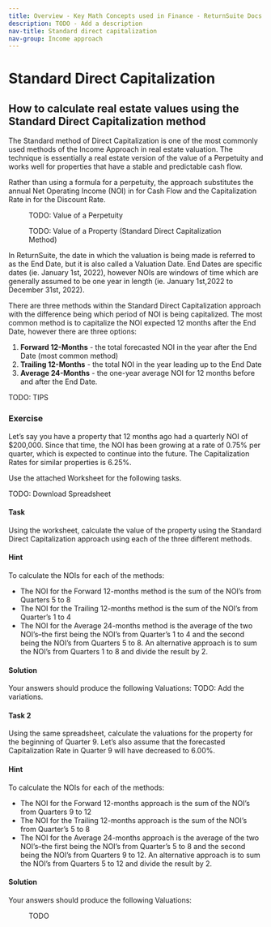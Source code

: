 ```yaml
---
title: Overview - Key Math Concepts used in Finance - ReturnSuite Docs
description: TODO - Add a description
nav-title: Standard direct capitalization
nav-group: Income approach
---
```


# Standard Direct Capitalization

## How to calculate real estate values using the Standard Direct Capitalization method

The Standard method of Direct Capitalization is one of the most commonly
used methods of the Income Approach in real estate valuation. The
technique is essentially a real estate version of the value of a
Perpetuity and works well for properties that have a stable and
predictable cash flow.

Rather than using a formula for a perpetuity, the approach substitutes
the annual Net Operating Income (NOI) in for Cash Flow and the
Capitalization Rate in for the Discount Rate.

<figure>
  <figcaption>TODO: Value of a Perpetuity</figcaption>
</figure>
<figure>
  <figcaption>TODO: Value of a Property (Standard Direct Capitalization Method)</figcaption>
</figure>

In ReturnSuite, the date in which the valuation is being made is referred
to as the End Date, but it is also called a Valuation Date. End Dates are
specific dates (ie. January 1st, 2022), however NOIs are windows of time
which are generally assumed to be one year in length
(ie. January 1st,2022 to December 31st, 2022).

There are three methods within the Standard Direct Capitalization
approach with the difference being which period of NOI is being
capitalized. The most common method is to capitalize the NOI expected
12 months after the End Date, however there are three options:

<ol>
  <li><b>Forward 12-Months</b> - the total forecasted NOI in the year after the End Date (most common method)</li>
  <li><b>Trailing 12-Months</b> - the total NOI in the year leading up to the End Date</li>
  <li><b>Average 24-Months</b> - the one-year average NOI for 12 months before and after the End Date.</li>
</ol>

TODO: TIPS

### Exercise

Let’s say you have a property that 12 months ago had a quarterly NOI of
$200,000. Since that time, the NOI has been growing at a rate of 0.75%
per quarter, which is expected to continue into the future. The
Capitalization Rates for similar properties is 6.25%.

Use the attached Worksheet for the following tasks.

TODO: Download Spreadsheet

#### Task

Using the worksheet, calculate the value of the property using the
Standard Direct Capitalization approach using each of the three different
methods.

#### Hint

To calculate the NOIs for each of the methods:

<ul>
  <li>The NOI for the Forward 12-months method is the sum of the NOI’s from Quarters 5 to 8</li>
  <li>The NOI for the Trailing 12-months method is the sum of the NOI’s from Quarter’s 1 to 4</li>
  <li>The NOI for the Average 24-months method is the average of the two NOI’s–the first being the NOI’s from Quarter’s 1 to 4 and the second being the NOI’s from Quarters 5 to 8. An alternative approach is to sum the NOI’s from Quarters 1 to 8 and divide the result by 2.</li>
</ul>

#### Solution

Your answers should produce the following Valuations: TODO: Add the variations.

#### Task 2

Using the same spreadsheet, calculate the valuations for the property for
the beginning of Quarter 9. Let’s also assume that the forecasted
Capitalization Rate in Quarter 9 will have decreased to 6.00%.

#### Hint

To calculate the NOIs for each of the methods:

<ul>
  <li>The NOI for the Forward 12-months approach is the sum of the NOI’s from Quarters 9 to 12</li>
  <li>The NOI for the Trailing 12-months approach is the sum of the NOI’s from Quarter’s 5 to 8</li>
  <li>The NOI for the Average 24-months approach is the average of the two NOI’s–the first being the NOI’s from Quarter’s 5 to 8 and the second being the NOI’s from Quarters 9 to 12. An alternative approach is to sum the NOI’s from Quarters 5 to 12 and divide the result by 2.</li>
</ul>

#### Solution

Your answers should produce the following Valuations:

<figure>
  <figcaption>TODO</figcaption>
</figure>

